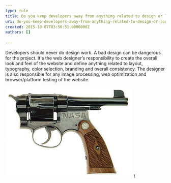 ```yaml
---
type: rule
title: Do you keep developers away from anything related to design or look and feel?
uri: do-you-keep-developers-away-from-anything-related-to-design-or-look-and-feel
created: 2015-10-07T03:50:51.0000000Z
authors: []

---
```


Developers should never do design work. A bad design can be dangerous for the project. It's the web designer’s responsibility to create the overall look and feel of the website and define anything related to layout, typography, color selection, branding and overall consistency. The designer is also responsible for any image processing, web optimization and browser/platform testing of the website.
 
![ Bad design can be dangerous](BadDesignGun.jpg)
!
